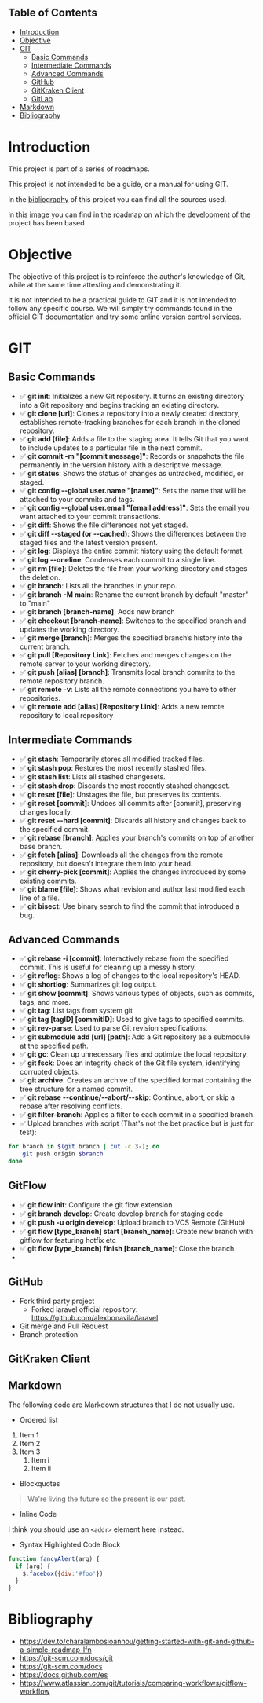 ## Table of Contents
- [Introduction](#introduction)
- [Objective](#objective)
- [GIT](#git)
  - [Basic Commands](#basic-commands)
  - [Intermediate Commands](#intermediate-commands)
  - [Advanced Commands](#advanced-commands)
  - [GitHub](#github)
  - [GitKraken Client](#gitkraken-client)
  - [GitLab](#gitlab)
- [Markdown](#markdown)
- [Bibliography](#bibliography)


# Introduction 
This project is part of a series of roadmaps.

This project is not intended to be a guide, or a manual for using GIT.

In the [bibliography](#bibliography) of this project you can find all the sources used.

In this [image](./sources/roadmaps/GitHub_RoadMap.png) you can find in the roadmap on which the development of the project has been based

# Objective
The objective of this project is to reinforce the author's knowledge of Git, while at the same time attesting and demonstrating it.

It is not intended to be a practical guide to GIT and it is not intended to follow any specific course. We will simply try commands found in the official GIT documentation and try some online version control services.

# GIT
## Basic Commands
- ✅ **git init**: Initializes a new Git repository. It turns an existing directory into a Git repository and begins tracking an existing directory.
- ✅ **git clone [url]**: Clones a repository into a newly created directory, establishes remote-tracking branches for each branch in the cloned repository.
- ✅ **git add [file]**: Adds a file to the staging area. It tells Git that you want to include updates to a particular file in the next commit.
- ✅ **git commit -m "[commit message]"**: Records or snapshots the file permanently in the version history with a descriptive message.
- ✅ **git status**: Shows the status of changes as untracked, modified, or staged.
- ✅ **git config --global user.name "[name]"**: Sets the name that will be attached to your commits and tags.
- ✅ **git config --global user.email "[email address]"**: Sets the email you want attached to your commit transactions.
- ✅ **git diff**: Shows the file differences not yet staged.
- ✅ **git diff --staged (or --cached)**: Shows the differences between the staged files and the latest version present.
- ✅ **git log**: Displays the entire commit history using the default format.
- ✅ **git log --oneline**: Condenses each commit to a single line.
- ✅ **git rm [file]**: Deletes the file from your working directory and stages the deletion.
- ✅ **git branch**: Lists all the branches in your repo.
- ✅ **git branch -M main**: Rename the current branch by default "master" to "main"
- ✅ **git branch [branch-name]**: Adds new branch
- ✅ **git checkout [branch-name]**: Switches to the specified branch and updates the working directory.
- ✅ **git merge [branch]**: Merges the specified branch’s history into the current branch.
- ✅ **git pull [Repository Link]**: Fetches and merges changes on the remote server to your working directory.
- ✅ **git push [alias] [branch]**: Transmits local branch commits to the remote repository branch.
- ✅ **git remote -v**: Lists all the remote connections you have to other repositories.
- ✅ **git remote add [alias] [Repository Link]**: Adds a new remote repository to local repository

## Intermediate Commands
- ✅ **git stash**: Temporarily stores all modified tracked files.
- ✅ **git stash pop**: Restores the most recently stashed files.
- ✅ **git stash list**: Lists all stashed changesets.
- ✅ **git stash drop**: Discards the most recently stashed changeset.
- ✅ **git reset [file]**: Unstages the file, but preserves its contents.
- ✅ **git reset [commit]**: Undoes all commits after [commit], preserving changes locally.
- ✅ **git reset --hard [commit]**: Discards all history and changes back to the specified commit.
- ✅ **git rebase [branch]**: Applies your branch's commits on top of another base branch.
- ✅ **git fetch [alias]**: Downloads all the changes from the remote repository, but doesn't integrate them into your head.
- ✅ **git cherry-pick [commit]**: Applies the changes introduced by some existing commits.
- ✅ **git blame [file]**: Shows what revision and author last modified each line of a file.
- ✅ **git bisect**: Use binary search to find the commit that introduced a bug.

## Advanced Commands
- ✅ **git rebase -i [commit]**: Interactively rebase from the specified commit. This is useful for cleaning up a messy history.
- ✅ **git reflog**: Shows a log of changes to the local repository's HEAD.
- ✅ **git shortlog**: Summarizes git log output.
- ✅ **git show [commit]**: Shows various types of objects, such as commits, tags, and more.
- ✅ **git tag**: List tags from system git
- ✅ **git tag [tagID] [commitID]**: Used to give tags to specified commits.
- ✅ **git rev-parse**: Used to parse Git revision specifications.
- ✅ **git submodule add [url] [path]**: Add a Git repository as a submodule at the specified path.
- ✅ **git gc**: Clean up unnecessary files and optimize the local repository.
- ✅ **git fsck**: Does an integrity check of the Git file system, identifying corrupted objects.
- ✅ **git archive**: Creates an archive of the specified format containing the tree structure for a named commit.
- ✅ **git rebase --continue/--abort/--skip**: Continue, abort, or skip a rebase after resolving conflicts.
- ✅ **git filter-branch**: Applies a filter to each commit in a specified branch.
- ✅ Upload branches with script (That's not the bet practice but is just for test):
```bash
for branch in $(git branch | cut -c 3-); do
    git push origin $branch
done
```

## GitFlow
- ✅ **git flow init**: Configure the git flow extension
- ✅ **git branch develop**: Create develop branch for staging code
- ✅ **git push -u origin develop**: Upload branch to VCS Remote (GitHub)
- ✅ **git flow [type_branch] start [branch_name]**: Create new branch with gitflow for featuring hotfix etc
- ✅ **git flow [type_branch] finish [branch_name]**: Close the branch 
- 

## GitHub
- Fork third party project
  - Forked laravel official repository: https://github.com/alexbonavila/laravel
- Git merge and Pull Request
- Branch protection

## GitKraken Client

## Markdown
The following code are Markdown structures that I do not usually use.

- Ordered list

1. Item 1
2. Item 2
3. Item 3
   1. Item i
   2. Item ii

- Blockquotes

> We're living the future so
> the present is our past.

- Inline Code

I think you should use an `<addr>` element here instead.

- Syntax Highlighted Code Block

```javascript
function fancyAlert(arg) {
  if (arg) {
    $.facebox({div:'#foo'})
  }
}
```

# Bibliography
- https://dev.to/charalambosioannou/getting-started-with-git-and-github-a-simple-roadmap-lfn
- https://git-scm.com/docs/git
- https://git-scm.com/docs
- https://docs.github.com/es
- https://www.atlassian.com/git/tutorials/comparing-workflows/gitflow-workflow